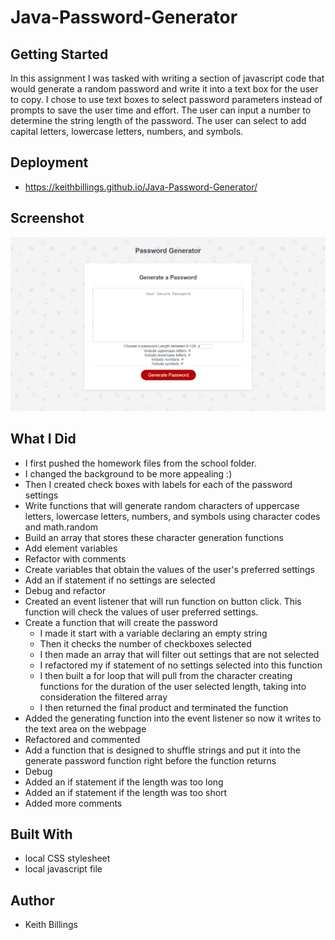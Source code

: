 # Java-Password-Generator

## Getting Started

In this assignment I was tasked with writing a section of javascript code that would generate a random password and write it into a text box for the user to copy. I chose to use text boxes to select password parameters instead of prompts to save the user time and effort. The user can input a number to determine the string length of the password. The user can select to add capital letters, lowercase letters, numbers, and symbols. 

## Deployment

* https://keithbillings.github.io/Java-Password-Generator/

## Screenshot

![Screenshot](/Assets/images/Screenshot.png)

## What I Did

* I first pushed the homework files from the school folder. 
* I changed the background to be more appealing :)
* Then I created check boxes with labels for each of the password settings
* Write functions that will generate random characters of uppercase letters, lowercase letters, numbers, and symbols using character codes and math.random
* Build an array that stores these character generation functions
* Add element variables
* Refactor with comments
* Create variables that obtain the values of the user's preferred settings
* Add an if statement if no settings are selected
* Debug and refactor 
* Created an event listener that will run function on button click. This function will check the values of user preferred settings. 
* Create a function that will create the password
  * I made it start with a variable declaring an empty string
  * Then it checks the number of checkboxes selected
  * I then made an array that will filter out settings that are not selected
  * I refactored my if statement of no settings selected into this function
  * I then built a for loop that will pull from the character creating functions for the duration of the user selected length, taking into consideration the filtered array
  * I then returned the final product and terminated the function
* Added the generating function into the event listener so now it writes to the text area on the webpage
* Refactored and commented
* Add a function that is designed to shuffle strings and put it into the generate password function right before the function returns 
* Debug
* Added an if statement if the length was too long
* Added an if statement if the length was too short
* Added more comments

## Built With

* local CSS stylesheet
* local javascript file

## Author

* Keith Billings
